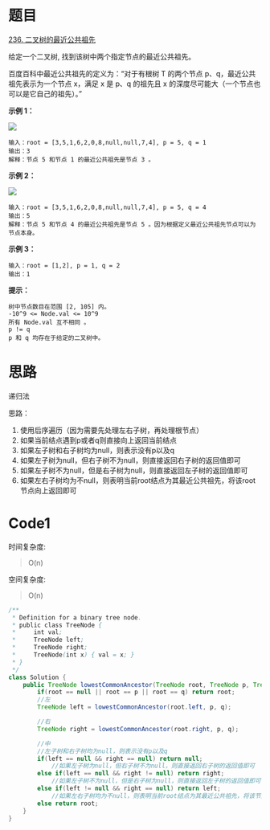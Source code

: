 # 题目
[236. 二叉树的最近公共祖先](https://leetcode.cn/problems/lowest-common-ancestor-of-a-binary-tree/)

给定一个二叉树, 找到该树中两个指定节点的最近公共祖先。

百度百科中最近公共祖先的定义为：“对于有根树 T 的两个节点 p、q，最近公共祖先表示为一个节点 x，满足 x 是 p、q 的祖先且 x 的深度尽可能大（一个节点也可以是它自己的祖先）。”

**示例 1：**

![](https://assets.leetcode.com/uploads/2018/12/14/binarytree.png)
``` 
输入：root = [3,5,1,6,2,0,8,null,null,7,4], p = 5, q = 1
输出：3
解释：节点 5 和节点 1 的最近公共祖先是节点 3 。
```
**示例 2：**

![](https://assets.leetcode.com/uploads/2018/12/14/binarytree.png)

``` 
输入：root = [3,5,1,6,2,0,8,null,null,7,4], p = 5, q = 4
输出：5
解释：节点 5 和节点 4 的最近公共祖先是节点 5 。因为根据定义最近公共祖先节点可以为节点本身。
```
**示例 3：**

``` 
输入：root = [1,2], p = 1, q = 2
输出：1
```

**提示：**

``` 
树中节点数目在范围 [2, 105] 内。
-10^9 <= Node.val <= 10^9
所有 Node.val 互不相同 。
p != q
p 和 q 均存在于给定的二叉树中。
```


# 思路
递归法

思路：
1. 使用后序遍历（因为需要先处理左右子树，再处理根节点）
2. 如果当前结点遇到p或者q则直接向上返回当前结点
3. 如果左子树和右子树均为null，则表示没有p以及q
4. 如果左子树为null，但右子树不为null，则直接返回右子树的返回值即可
5. 如果左子树不为null，但是右子树为null，则直接返回左子树的返回值即可
6. 如果左右子树均为不null，则表明当前root结点为其最近公共祖先，将该root节点向上返回即可

# Code1

时间复杂度:
>O(n)
 
空间复杂度:
>O(n)

```java
/**
 * Definition for a binary tree node.
 * public class TreeNode {
 *     int val;
 *     TreeNode left;
 *     TreeNode right;
 *     TreeNode(int x) { val = x; }
 * }
 */
class Solution {
    public TreeNode lowestCommonAncestor(TreeNode root, TreeNode p, TreeNode q) {
        if(root == null || root == p || root == q) return root;
        //左
        TreeNode left = lowestCommonAncestor(root.left, p, q);

        //右
        TreeNode right = lowestCommonAncestor(root.right, p, q);

        //中
        //左子树和右子树均为null，则表示没有p以及q
        if(left == null && right == null) return null;
            //如果左子树为null，但右子树不为null，则直接返回右子树的返回值即可
        else if(left == null && right != null) return right;
            //如果左子树不为null，但是右子树为null，则直接返回左子树的返回值即可
        else if(left != null && right == null) return left;
            //如果左右子树均为不null，则表明当前root结点为其最近公共祖先，将该节点向上返回即可
        else return root;
    }
}
```